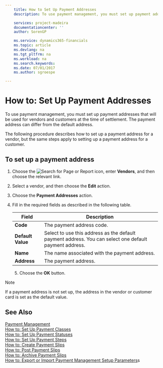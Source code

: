 ```yaml
---
    title: How to Set Up Payment Addresses
    description: To use payment management, you must set up payment addresses that will be used for vendors and customers at the time of settlement. The payment address can differ from the default address.

    services: project-madeira 
    documentationcenter: ''
    author: SorenGP

    ms.service: dynamics365-financials
    ms.topic: article
    ms.devlang: na
    ms.tgt_pltfrm: na
    ms.workload: na
    ms.search.keywords:
    ms.date: 07/01/2017
    ms.author: sgroespe

---
```

# How to: Set Up Payment Addresses
To use payment management, you must set up payment addresses that will be used for vendors and customers at the time of settlement. The payment address can differ from the default address.  

The following procedure describes how to set up a payment address for a vendor, but the same steps apply to setting up a payment address for a customer.  

## To set up a payment address  

1.  Choose the ![Search for Page or Report](../../media/ui-search/search_small.png "Search for Page or Report icon") icon, enter **Vendors**, and then choose the relevant link.  
2.  Select a vendor, and then choose the **Edit** action.  
3.  Choose the **Payment Addresses** action.  
4.  Fill in the required fields as described in the following table.  

    |Field|Description|  
    |---------------------------------|---------------------------------------|  
    |**Code**|The payment address code.|  
    |**Default Value**|Select to use this address as the default payment address. You can select one default payment address.|  
    |**Name**|The name associated with the payment address.|  
    |**Address**|The payment address.|  

    5.  Choose the **OK** button.  

> [!NOTE]  
>  If a payment address is not set up, the address in the vendor or customer card is set as the default value.  

## See Also  
 [Payment Management](payment-management.md)   
 [How to: Set Up Payment Classes](how-to-set-up-payment-classes.md)   
 [How to: Set Up Payment Statuses](how-to-set-up-payment-statuses.md)   
 [How to: Set Up Payment Steps](how-to-set-up-payment-steps.md)   
 [How to: Create Payment Slips](how-to-create-payment-slips.md)   
 [How to: Post Payment Slips](how-to-post-payment-slips.md)   
 [How to: Archive Payment Slips](how-to-archive-payment-slips.md)   
 [How to: Export or Import Payment Management Setup Parameters](how-to-export-or-import-payment-management-setup-parameters.md)s

